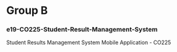 # Group B
### e19-CO225-Student-Result-Management-System
Student Results Management System Mobile Application - CO225
